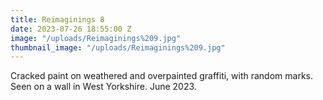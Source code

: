 ```yaml
---
title: Reimaginings 8
date: 2023-07-26 18:55:00 Z
image: "/uploads/Reimaginings%209.jpg"
thumbnail_image: "/uploads/Reimaginings%209.jpg"
---
```


Cracked paint on weathered and overpainted graffiti, with random marks. Seen on a wall in West Yorkshire. June 2023. 